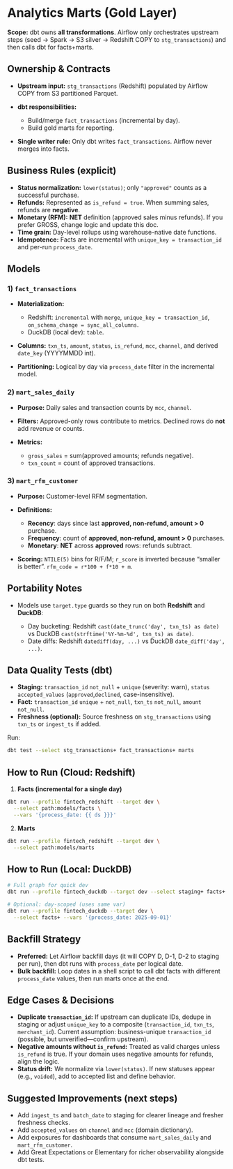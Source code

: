 # Analytics Marts (Gold Layer)

**Scope:** dbt owns **all transformations**. Airflow only orchestrates upstream steps (seed → Spark → S3 silver → Redshift COPY to `stg_transactions`) and then calls dbt for facts+marts.

## Ownership & Contracts

* **Upstream input:** `stg_transactions` (Redshift) populated by Airflow COPY from S3 partitioned Parquet.
* **dbt responsibilities:**

  * Build/merge `fact_transactions` (incremental by day).
  * Build gold marts for reporting.
* **Single writer rule:** Only dbt writes `fact_transactions`. Airflow never merges into facts.

## Business Rules (explicit)

* **Status normalization:** `lower(status)`; only `"approved"` counts as a successful purchase.
* **Refunds:** Represented as `is_refund = true`. When summing sales, refunds are **negative**.
* **Monetary (RFM):** **NET** definition (approved sales minus refunds). If you prefer GROSS, change logic and update this doc.
* **Time grain:** Day-level rollups using warehouse-native date functions.
* **Idempotence:** Facts are incremental with `unique_key = transaction_id` and per-run `process_date`.

## Models

### 1) `fact_transactions`

* **Materialization:**

  * Redshift: `incremental` with `merge`, `unique_key = transaction_id`, `on_schema_change = sync_all_columns`.
  * DuckDB (local dev): `table`.
* **Columns:** `txn_ts`, `amount`, `status`, `is_refund`, `mcc`, `channel`, and derived `date_key` (YYYYMMDD int).
* **Partitioning:** Logical by day via `process_date` filter in the incremental model.

### 2) `mart_sales_daily`

* **Purpose:** Daily sales and transaction counts by `mcc`, `channel`.
* **Filters:** Approved-only rows contribute to metrics. Declined rows do **not** add revenue or counts.
* **Metrics:**

  * `gross_sales` = sum(approved amounts; refunds negative).
  * `txn_count` = count of approved transactions.

### 3) `mart_rfm_customer`

* **Purpose:** Customer-level RFM segmentation.
* **Definitions:**

  * **Recency**: days since last **approved, non-refund, amount > 0** purchase.
  * **Frequency**: count of **approved, non-refund, amount > 0** purchases.
  * **Monetary**: **NET** across **approved** rows: refunds subtract.
* **Scoring:** `NTILE(5)` bins for R/F/M; `r_score` is inverted because “smaller is better”. `rfm_code = r*100 + f*10 + m`.

## Portability Notes

* Models use `target.type` guards so they run on both **Redshift** and **DuckDB**:

  * Day bucketing: Redshift `cast(date_trunc('day', txn_ts) as date)` vs DuckDB `cast(strftime('%Y-%m-%d', txn_ts) as date)`.
  * Date diffs: Redshift `datediff(day, ...)` vs DuckDB `date_diff('day', ...)`.

## Data Quality Tests (dbt)

* **Staging:** `transaction_id` `not_null` + `unique` (severity: warn), `status` `accepted_values` (`approved`,`declined`, case-insensitive).
* **Fact:** `transaction_id` `unique` + `not_null`, `txn_ts` `not_null`, `amount` `not_null`.
* **Freshness (optional):** Source freshness on `stg_transactions` using `txn_ts` or `ingest_ts` if added.

Run:

```bash
dbt test --select stg_transactions+ fact_transactions+ marts
```

## How to Run (Cloud: Redshift)

1. **Facts (incremental for a single day)**

```bash
dbt run --profile fintech_redshift --target dev \
  --select path:models/facts \
  --vars '{process_date: {{ ds }}}'
```

2. **Marts**

```bash
dbt run --profile fintech_redshift --target dev \
  --select path:models/marts
```

## How to Run (Local: DuckDB)

```bash
# Full graph for quick dev
dbt run --profile fintech_duckdb --target dev --select staging+ facts+ marts

# Optional: day-scoped (uses same var)
dbt run --profile fintech_duckdb --target dev \
  --select facts+ --vars '{process_date: 2025-09-01}'
```

## Backfill Strategy

* **Preferred:** Let Airflow backfill days (it will COPY D, D-1, D-2 to staging per run), then dbt runs with `process_date` per logical date.
* **Bulk backfill:** Loop dates in a shell script to call dbt facts with different `process_date` values, then run marts once at the end.

## Edge Cases & Decisions

* **Duplicate `transaction_id`:** If upstream can duplicate IDs, dedupe in staging or adjust `unique_key` to a composite (`transaction_id`, `txn_ts`, `merchant_id`). Current assumption: business-unique `transaction_id` (possible, but unverified—confirm upstream).
* **Negative amounts without `is_refund`:** Treated as valid charges unless `is_refund` is true. If your domain uses negative amounts for refunds, align the logic.
* **Status drift:** We normalize via `lower(status)`. If new statuses appear (e.g., `voided`), add to accepted list and define behavior.

## Suggested Improvements (next steps)

* Add `ingest_ts` and `batch_date` to staging for clearer lineage and fresher freshness checks.
* Add `accepted_values` on `channel` and `mcc` (domain dictionary).
* Add exposures for dashboards that consume `mart_sales_daily` and `mart_rfm_customer`.
* Add Great Expectations or Elementary for richer observability alongside dbt tests.


